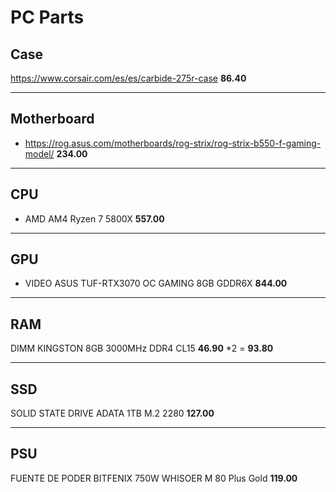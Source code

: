# PC Parts
## Case
https://www.corsair.com/es/es/carbide-275r-case
**86.40**

***

## Motherboard
* https://rog.asus.com/motherboards/rog-strix/rog-strix-b550-f-gaming-model/ **234.00**

***

## CPU
* AMD AM4 Ryzen 7 5800X **557.00**

***

## GPU
* VIDEO ASUS TUF-RTX3070 OC GAMING 8GB GDDR6X
**844.00**
***

## RAM
DIMM KINGSTON 8GB 3000MHz DDR4 CL15 **46.90** *2 = **93.80**

***

## SSD
SOLID STATE DRIVE ADATA 1TB M.2 2280 **127.00**

***

## PSU

FUENTE DE PODER BITFENIX 750W WHISOER M 80 Plus Gold **119.00**

